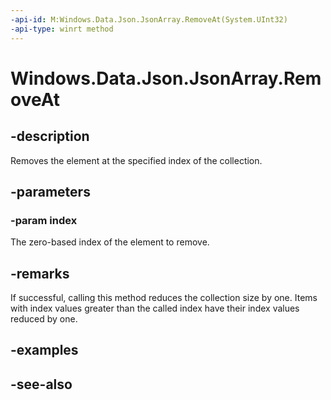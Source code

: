 ```yaml
---
-api-id: M:Windows.Data.Json.JsonArray.RemoveAt(System.UInt32)
-api-type: winrt method
---
```


<!-- Method syntax
public void RemoveAt(System.UInt32 index)
-->

# Windows.Data.Json.JsonArray.RemoveAt

## -description
Removes the element at the specified index of the collection.

## -parameters
### -param index
The zero-based index of the element to remove.

## -remarks
If successful, calling this method reduces the collection size by one. Items with index values greater than the called index have their index values reduced by one.

## -examples

## -see-also
